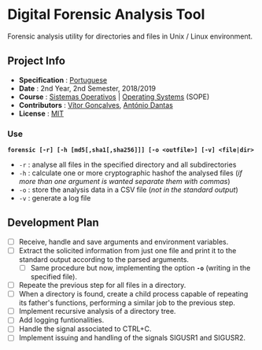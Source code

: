 # Digital Forensic Analysis Tool
Forensic analysis utility for directories and files in Unix / Linux environment.

## Project Info
* **Specification** : [Portuguese](specification.pdf)
* **Date** : 2nd Year, 2nd Semester, 2018/2019
* **Course** : [Sistemas Operativos](https://sigarra.up.pt/feup/pt/ucurr_geral.ficha_uc_view?pv_ocorrencia_id=419998) | [Operating Systems](https://sigarra.up.pt/feup/en/UCURR_GERAL.FICHA_UC_VIEW?pv_ocorrencia_id=419998) (SOPE)
* **Contributors** : [Vítor Gonçalves](https://github.com/torrinheira), [António Dantas](https://github.com/antoniopedrodantas)
* **License** : [MIT](LICENSE)

### Use
**`forensic [-r] [-h [md5[,sha1[,sha256]]] [-o <outfile>] [-v] <file|dir>`**
* `-r` : analyse all files in the specified directory and all subdirectories
* `-h` : calculate one or more cryptographic hashof the analysed files (*if more than one argument is wanted separate them with commas*)
* `-o` : store the analysis data in a CSV file (*not in the standard output*)
* `-v` : generate a log file


## Development Plan
- [ ] Receive, handle and save arguments and environment variables.
- [ ] Extract the solicited information from just one file and print it to the standard output according to the parsed arguments.
	- [ ] Same procedure but now, implementing the option **`-o`** (writing in the specified file).
- [ ] Repeate the previous step for all files in a directory.
- [ ] When a directory is found, create a child process capable of repeating its father's functions, performing a similar job to the previous step.
- [ ] Implement recursive analysis of a directory tree.
- [ ] Add logging funtionalities.
- [ ] Handle the signal associated to CTRL+C.
- [ ] Implement issuing and handling of the signals SIGUSR1 and SIGUSR2.

